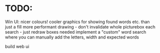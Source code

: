 TODO:
=====

Win UI:
	nicer colours!
	cooler graphics for showing found words etc. than just a fill
	more performant drawing - don't invalidate whole picturebox each search - just redraw boxes needed
	implement a "custom" word search where you can manually add the letters, width and expected words

build web ui
